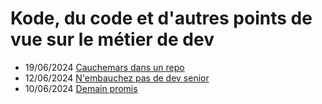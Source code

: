 # Kode, du code et d'autres points de vue sur le métier de dev

* 19/06/2024 [Cauchemars dans un repo](https://github.com/DrunkenKiwi/DrunkenKiwi.github.io/blob/main/kode/2024-06-19-cauchemars-dans-un-repo.md)
* 12/06/2024 [N'embauchez pas de dev senior](https://github.com/DrunkenKiwi/DrunkenKiwi.github.io/blob/main/kode/2014-06-12-n-embauchez-pas-de-dev-senior.md)
* 10/06/2024 [Demain promis](https://github.com/DrunkenKiwi/DrunkenKiwi.github.io/blob/main/kode/2024-06-10-demain-promis.md)
